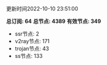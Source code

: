 更新时间2022-10-10 23:51:00

**总订阅: 64**
**总节点: 4389**
**有效节点: 349**
- ssr节点: 2
- v2ray节点: 171
- trojan节点: 43
- ss节点: 133
